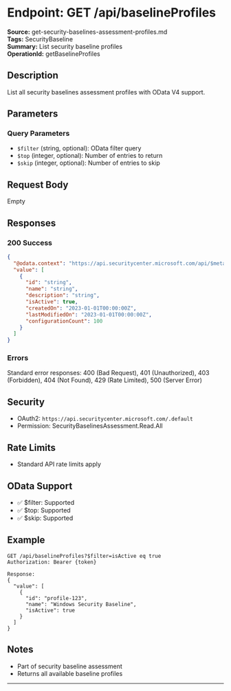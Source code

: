 # Endpoint: GET /api/baselineProfiles

**Source:** get-security-baselines-assessment-profiles.md  
**Tags:** SecurityBaseline  
**Summary:** List security baseline profiles  
**OperationId:** getBaselineProfiles

## Description
List all security baselines assessment profiles with OData V4 support.

## Parameters
### Query Parameters
- `$filter` (string, optional): OData filter query
- `$top` (integer, optional): Number of entries to return
- `$skip` (integer, optional): Number of entries to skip

## Request Body
Empty

## Responses
### 200 Success
```json
{
  "@odata.context": "https://api.securitycenter.microsoft.com/api/$metadata#BaselineProfiles",
  "value": [
    {
      "id": "string",
      "name": "string",
      "description": "string",
      "isActive": true,
      "createdOn": "2023-01-01T00:00:00Z",
      "lastModifiedOn": "2023-01-01T00:00:00Z",
      "configurationCount": 100
    }
  ]
}
```

### Errors
Standard error responses: 400 (Bad Request), 401 (Unauthorized), 403 (Forbidden), 404 (Not Found), 429 (Rate Limited), 500 (Server Error)

## Security
- OAuth2: `https://api.securitycenter.microsoft.com/.default`
- Permission: SecurityBaselinesAssessment.Read.All

## Rate Limits
- Standard API rate limits apply

## OData Support
- ✅ $filter: Supported
- ✅ $top: Supported
- ✅ $skip: Supported

## Example
```http
GET /api/baselineProfiles?$filter=isActive eq true
Authorization: Bearer {token}

Response:
{
  "value": [
    {
      "id": "profile-123",
      "name": "Windows Security Baseline",
      "isActive": true
    }
  ]
}
```

## Notes
- Part of security baseline assessment
- Returns all available baseline profiles

---
